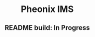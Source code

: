 <div align="center">
    <h1>Pheonix IMS</h1>
</div>

<div align="center">
    <h2>README build: In Progress</h2>
</div>



